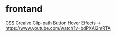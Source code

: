 # frontand
CSS Creaive Clip-path Button Hover Effects -> https://www.youtube.com/watch?v=bdPXAl2mRTA